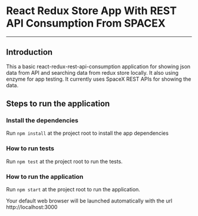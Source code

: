 # React Redux Store App With REST API Consumption From SPACEX

---

## Introduction

This a basic react-redux-rest-api-consumption application for showing json data from API and searching data from redux store locally. It also using enzyme for app testing. It currently uses SpaceX REST APIs for showing the data.

## Steps to run the application

### Install the dependencies

Run `npm install` at the project root to install the app dependencies

### How to run tests

Run `npm test` at the project root to run the tests.

### How to run the application

Run `npm start` at the project root to run the application.


Your default web browser will be launched automatically with the url http://localhost:3000